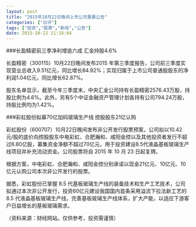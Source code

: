 ```yaml
---
layout: post
title: "2015年10月22日晚间上市公司重要公告"
categories: ["日评"]
tags: ["投资","股票","新闻","公告"]
date: 2015-10-22 21:18:04
---
```

###长盈精密前三季净利增逾六成 汇金持股4.6%

长盈精密（300115）10月22日晚间发布2015 年第三季度报告，公司前三季度实现营业总收入9.51亿元，同比增长84.92%；实现归属于上市公司普通股股东的净利润1.04亿元，同比增长62.87%。

股东名单显示，截至今年三季度末，中央汇金公司持有长盈精密2576.43万股，持股比例为4.6%。此外，另有5个中证金融资产管理计划各持有公司794.24万股，持股比例均为1.42%。

###彩虹股份拟募70亿加码玻璃生产线 控股股东21亿认购

彩虹股份（600707）10月22日晚间发布非公开发行股票预案，公司拟以10.42 元/股的底价向控股股东中电彩虹、合肥瀚和、咸阳金控以及其他投资者发行不超过6.80亿股，募集资金净额不超过70亿元，用于投资建设8.5代液晶基板玻璃生产线项目并补充流动资金。公司股票将自 2015 年 10 月 23 日起复牌。

根据方案，中电彩虹、合肥瀚和、咸阳金控分别承诺以现金21亿元、10亿元、10亿元认购公司本次非公开发行的股票。

据悉，彩虹股份已掌握 8.5 代基板玻璃生产线的装备技术和生产工艺技术，公司拟通过本次非公开发行，投资60亿元建设我国国内首条采用溢流下拉法新工艺的 8.5 代液晶基板玻璃生产线，完善基板玻璃生产线体系，扩大产能，以适应下游客户日益增长的基板玻璃需求。

（资料来源：财经网站。仅供参考，投资需谨慎）
